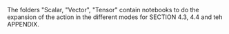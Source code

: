 The folders "Scalar, "Vector", "Tensor" contain notebooks to do the expansion of the action in the different modes for SECTION 4.3, 4.4 and teh APPENDIX.